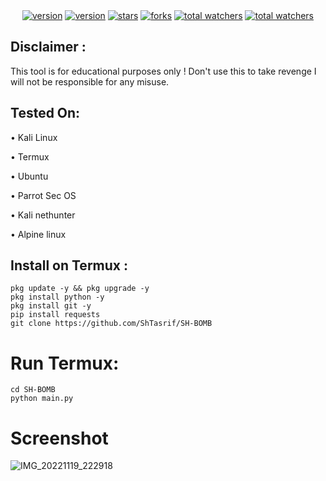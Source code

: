 <div align="center">
<a href="https://www.github.com/ShTasrif"><img src="https://img.shields.io/github/followers/ShTasrif?logo=GITHUB&style=for-the-badge" alt="version" ></a>
<a href="https://www.github.com/ShTasrif/cybersh"><img src="https://img.shields.io/badge/Version-v1.0.0-dark?style=for-the-badge" alt="version" ></a>
<a href="https://www.github.com/ShTasrif/cybersh"><img src="https://img.shields.io/github/stars/ShTasrif/SH-BOMB?logo=GITHUB&style=for-the-badge" alt="stars" ></a>
<a href="https://www.github.com/ShTasrif/cybersh/fork"><img src="https://img.shields.io/github/forks/ShTasrif/SH-BOMB?logo=GITHUB&style=for-the-badge" alt="forks" ></a>
<a href="https://www.github.com/ShTasrif/cybersh"><img src="https://img.shields.io/github/watchers/ShTasrif/cybersh?color=red&logo=github&style=for-the-badge" alt="total watchers" ></a>
<a href="https://www.github.com/ShTasrif/cybersh/blob/main/LICENSE"><img src="https://img.shields.io/github/license/ShTasrif/cybersh?logo=license&style=for-the-badge" alt="total watchers" ></a>
</div>

## Disclaimer :
This tool is for educational purposes only ! Don't use this to take revenge I will not be responsible for any misuse.

## Tested On:
• Kali Linux

• Termux

• Ubuntu

• Parrot Sec OS

• Kali nethunter

• Alpine linux
## Install on Termux :
```
pkg update -y && pkg upgrade -y
pkg install python -y
pkg install git -y
pip install requests
git clone https://github.com/ShTasrif/SH-BOMB
```
# Run Termux:
```
cd SH-BOMB
python main.py
```
# Screenshot 
![IMG_20221119_222918](https://user-images.githubusercontent.com/85736436/202861663-56235a96-993b-448b-b5d1-ca60b2e91108.jpg)
